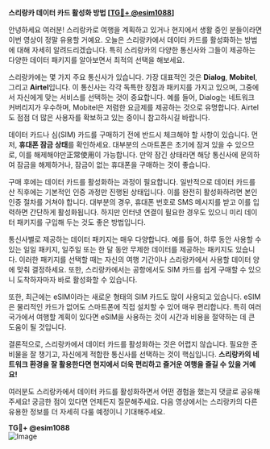 **스리랑카 데이터 카드 활성화 방법 [[TG💪+ @esim1088](https://t.me/s/esim1088)]**

안녕하세요 여러분! 스리랑카로 여행을 계획하고 있거나 현지에서 생활 중인 분들이라면 이번 영상이 정말 유용할 거예요. 오늘은 스리랑카에서 데이터 카드를 활성화하는 방법에 대해 자세히 알려드리겠습니다. 특히 스리랑카의 다양한 통신사와 그들이 제공하는 다양한 데이터 패키지를 알아보면서 최적의 선택을 해보세요.

스리랑카에는 몇 가지 주요 통신사가 있습니다. 가장 대표적인 것은 **Dialog**, **Mobitel**, 그리고 **Airtel**입니다. 이 통신사는 각각 독특한 장점과 패키지를 가지고 있으며, 그중에서 자신에게 맞는 서비스를 선택하는 것이 중요합니다. 예를 들어, Dialog는 네트워크 커버리지가 우수하며, Mobitel은 저렴한 요금제를 제공하는 것으로 유명합니다. Airtel도 점점 더 많은 사용자를 확보하고 있는 중이니 참고하시길 바랍니다.

데이터 카드나 심(SIM) 카드를 구매하기 전에 반드시 체크해야 할 사항이 있습니다. 먼저, **휴대폰 잠금 상태**를 확인하세요. 대부분의 스마트폰은 초기에 잠겨 있을 수 있으므로, 이를 해제해야만正常使用이 가능합니다. 만약 잠긴 상태라면 해당 통신사에 문의하여 잠금을 해제하거나, 잠금이 없는 휴대폰을 구매하는 것이 좋습니다.

구매 후에는 데이터 카드를 활성화하는 과정이 필요합니다. 일반적으로 데이터 카드를 산 직후에는 기본적인 인증 과정만 진행된 상태입니다. 이를 완전히 활성화하려면 본인 인증 절차를 거쳐야 합니다. 대부분의 경우, 휴대폰 번호로 SMS 메시지를 받고 이를 입력하면 간단하게 활성화됩니다. 하지만 인터넷 연결이 필요한 경우도 있으니 미리 데이터 패키지를 구입해 두는 것도 좋은 방법입니다.

통신사별로 제공하는 데이터 패키지는 매우 다양합니다. 예를 들어, 하루 동안 사용할 수 있는 일일 패키지, 일주일 또는 한 달 동안 무제한 데이터를 제공하는 패키지도 있습니다. 이러한 패키지를 선택할 때는 자신의 여행 기간이나 스리랑카에서 사용할 데이터 양에 맞춰 결정하세요. 또한, 스리랑카에서는 공항에서도 SIM 카드를 쉽게 구매할 수 있으니 도착하자마자 바로 활성화할 수 있습니다.

또한, 최근에는 eSIM이라는 새로운 형태의 SIM 카드도 많이 사용되고 있습니다. eSIM은 물리적인 카드가 없어도 스마트폰에 직접 설치할 수 있어 매우 편리합니다. 특히 여러 국가에서 여행할 계획이 있다면 eSIM을 사용하는 것이 시간과 비용을 절약하는 데 큰 도움이 될 것입니다.

결론적으로, 스리랑카에서 데이터 카드를 활성화하는 것은 어렵지 않습니다. 필요한 준비물을 잘 챙기고, 자신에게 적합한 통신사를 선택하는 것이 핵심입니다. **스리랑카의 네트워크 환경을 잘 활용한다면 현지에서 더욱 편리하고 즐거운 여행을 즐길 수 있을 거예요!**

여러분도 스리랑카에서 데이터 카드를 활성화하면서 어떤 경험을 했는지 댓글로 공유해주세요! 궁금한 점이 있다면 언제든지 질문해주세요. 다음 영상에서는 스리랑카의 다른 유용한 정보를 더 자세히 다룰 예정이니 기대해주세요.

**TG💪+ @esim1088**  
![Image](https://i.postimg.cc/Y0z9fWf4/image.png)